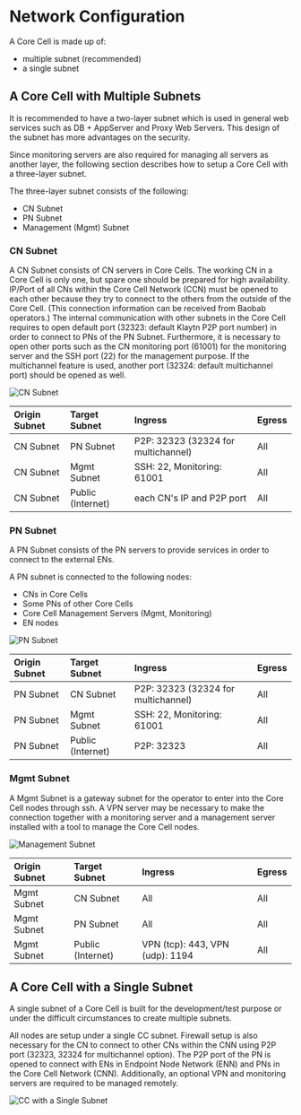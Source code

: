 # Network Configuration

A Core Cell is made up of:

* multiple subnet \(recommended\)
* a single subnet

## A Core Cell with Multiple Subnets

It is recommended to have a two-layer subnet which is used in general web services such as DB + AppServer and Proxy Web Servers. This design of the subnet has more advantages on the security.

Since monitoring servers are also required for managing all servers as another layer, the following section describes how to setup a Core Cell with a three-layer subnet.

The three-layer subnet consists of the following:

* CN Subnet
* PN Subnet
* Management \(Mgmt\) Subnet

### CN Subnet

A CN Subnet consists of CN servers in Core Cells. The working CN in a Core Cell is only one, but spare one should be prepared for high availability. IP/Port of all CNs within the Core Cell Network \(CCN\) must be opened to each other because they try to connect to the others from the outside of the Core Cell. \(This connection information can be received from Baobab operators.\) The internal communication with other subnets in the Core Cell requires to open default port \(32323: default Klaytn P2P port number\) in order to connect to PNs of the PN Subnet. Furthermore, it is necessary to open other ports such as the CN monitoring port \(61001\) for the monitoring server and the SSH port \(22\) for the management purpose. If the multichannel feature is used, another port \(32324: default multichannel port\) should be opened as well.

![CN Subnet](images/cn_subnet.png)

| Origin Subnet | Target Subnet         | Ingress                                 | Egress |
|:------------- |:--------------------- |:--------------------------------------- |:------ |
| CN Subnet     | PN Subnet             | P2P: 32323 \(32324 for multichannel\) | All    |
| CN Subnet     | Mgmt Subnet           | SSH: 22, Monitoring: 61001              | All    |
| CN Subnet     | Public \(Internet\) | each CN's IP and P2P port               | All    |


### PN Subnet

A PN Subnet consists of the PN servers to provide services in order to connect to the external ENs.

A PN subnet is connected to the following nodes:

* CNs in Core Cells
* Some PNs of other Core Cells
* Core Cell Management Servers \(Mgmt, Monitoring\)
* EN nodes

![PN Subnet](images/pn_subnet.png)

| Origin Subnet | Target Subnet         | Ingress                                 | Egress |
|:------------- |:--------------------- |:--------------------------------------- |:------ |
| PN Subnet     | CN Subnet             | P2P: 32323 \(32324 for multichannel\) | All    |
| PN Subnet     | Mgmt Subnet           | SSH: 22, Monitoring: 61001              | All    |
| PN Subnet     | Public \(Internet\) | P2P: 32323                              | All    |


### Mgmt Subnet

A Mgmt Subnet is a gateway subnet for the operator to enter into the Core Cell nodes through ssh. A VPN server may be necessary to make the connection together with a monitoring server and a management server installed with a tool to manage the Core Cell nodes.

![Management Subnet](images/admin_subnet.png)

| Origin Subnet | Target Subnet         | Ingress                                 | Egress |
|:------------- |:--------------------- |:--------------------------------------- |:------ |
| Mgmt Subnet   | CN Subnet             | All                                     | All    |
| Mgmt Subnet   | PN Subnet             | All                                     | All    |
| Mgmt Subnet   | Public \(Internet\) | VPN \(tcp\): 443, VPN \(udp\): 1194 | All    |


## A Core Cell with a Single Subnet

A single subnet of a Core Cell is built for the development/test purpose or under the difficult circumstances to create multiple subnets.

All nodes are setup under a single CC subnet. Firewall setup is also necessary for the CN to connect to other CNs within the CNN using P2P port \(32323, 32324 for multichannel option\). The P2P port of the PN is opened to connect with ENs in Endpoint Node Network \(ENN\) and PNs in the Core Cell Network \(CNN\). Additionally, an optional VPN and monitoring servers are required to be managed remotely.

![CC with a Single Subnet](images/cc_single_subnet.png)